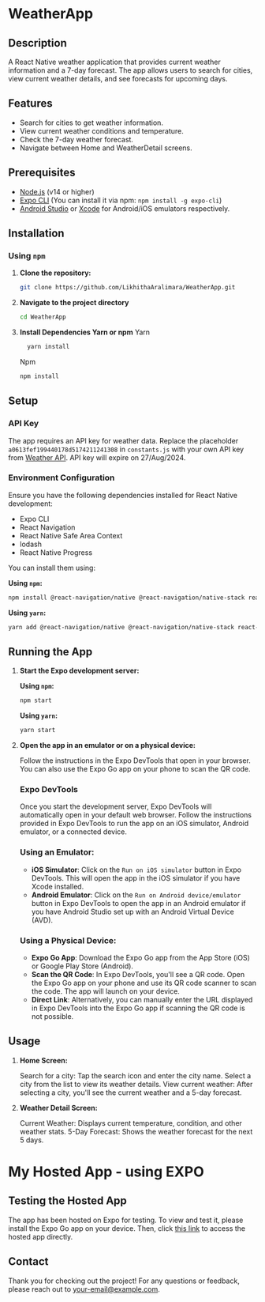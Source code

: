 # WeatherApp

## Description

A React Native weather application that provides current weather information and a 7-day forecast. The app allows users to search for cities, view current weather details, and see forecasts for upcoming days.

## Features

- Search for cities to get weather information.
- View current weather conditions and temperature.
- Check the 7-day weather forecast.
- Navigate between Home and WeatherDetail screens.

## Prerequisites

- [Node.js](https://nodejs.org/) (v14 or higher)
- [Expo CLI](https://docs.expo.dev/get-started/installation/) (You can install it via npm: `npm install -g expo-cli`)
- [Android Studio](https://developer.android.com/studio) or [Xcode](https://developer.apple.com/xcode/) for Android/iOS emulators respectively.

## Installation

### Using `npm`

1. **Clone the repository:**

   ```bash
   git clone https://github.com/LikhithaAralimara/WeatherApp.git
   ```

2. **Navigate to the project directory**

   ```bash
   cd WeatherApp
   ```

3. **Install Dependencies Yarn or npm**
     Yarn
      ```bash
        yarn install
      ```
      Npm
      ```bash
     npm install
      ```

## Setup

### API Key

The app requires an API key for weather data. Replace the placeholder `a0613fef199440178d5174211241308` in `constants.js` with your own API key from [Weather API](https://www.weatherapi.com/).
API key will expire on 27/Aug/2024.

### Environment Configuration

Ensure you have the following dependencies installed for React Native development:

- Expo CLI
- React Navigation
- React Native Safe Area Context
- lodash
- React Native Progress

You can install them using:

**Using `npm`:**

```bash
npm install @react-navigation/native @react-navigation/native-stack react-native-safe-area-context lodash react-native-progress
```

**Using `yarn`:**

```bash
yarn add @react-navigation/native @react-navigation/native-stack react-native-safe-area-context lodash react-native-progress
```

## Running the App

1. **Start the Expo development server:**

   **Using `npm`:**

   ```bash
   npm start
    ```

   **Using `yarn`:**

   ```bash
   yarn start
    ```
2. **Open the app in an emulator or on a physical device:**

   Follow the instructions in the Expo DevTools that open in your browser. You can also use the Expo Go app on your phone to scan the QR code.
  

      ### Expo DevTools
      Once you start the development server, Expo DevTools will automatically open in your default web browser. Follow the instructions provided in Expo DevTools to run the app on an iOS simulator, Android emulator, or a               connected device.
      
      ### Using an Emulator:
      
      - **iOS Simulator**: Click on the `Run on iOS simulator` button in Expo DevTools. This will open the app in the iOS simulator if you have Xcode installed.
      - **Android Emulator**: Click on the `Run on Android device/emulator` button in Expo DevTools to open the app in an Android emulator if you have Android Studio set up with an Android Virtual Device (AVD).
      
      ### Using a Physical Device:
      
      - **Expo Go App**: Download the Expo Go app from the App Store (iOS) or Google Play Store (Android).
      - **Scan the QR Code**: In Expo DevTools, you'll see a QR code. Open the Expo Go app on your phone and use its QR code scanner to scan the code. The app will launch on your device.
      - **Direct Link**: Alternatively, you can manually enter the URL displayed in Expo DevTools into the Expo Go app if scanning the QR code is not possible.
      


## Usage
1. **Home Screen:**

    Search for a city: Tap the search icon and enter the city name. Select a city from the list to view its weather details.
    View current weather: After selecting a city, you'll see the current weather and a 5-day forecast.

2. **Weather Detail Screen:**

    Current Weather: Displays current temperature, condition, and other weather stats.
    5-Day Forecast: Shows the weather forecast for the next 5 days.





# My Hosted App - using EXPO 

## Testing the Hosted App

The app has been hosted on Expo for testing. To view and test it, please install the Expo Go app on your device. Then, click [this link](https://expo.dev/preview/update?message=%20Changed%20Default%20City%20from%20Hassan%20To%20Bangalore&updateRuntimeVersion=1.0.0&createdAt=2024-08-15T22%3A57%3A34.912Z&slug=exp&projectId=5cc93d3c-1cf0-4a68-9019-f4f9d9ef0d09&group=7d1482cf-02b1-4bc1-a184-ab13fbc2d1c3) to access the hosted app directly.



## Contact
Thank you for checking out the project!
For any questions or feedback, please reach out to [your-email@example.com](mailtolikhithaaralimara@gmail.com).

